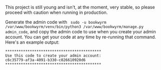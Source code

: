 This project is still young and isn't, at the moment, very stable, so please proceed with caution when running in production.

Generate the admin code with ``` sudo -u bookwyrm /var/www/bookwyrm/venv/bin/python3 /var/www/bookwyrm/manage.py admin_code```, and copy the admin code to use when you create your admin account. You can get your code at any time by re-running that command. Here's an example output:

``` 
*******************************************
Use this code to create your admin account:
c6c35779-af3a-4091-b330-c026610920d6
*******************************************
```